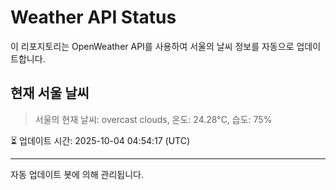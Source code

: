 
# Weather API Status

이 리포지토리는 OpenWeather API를 사용하여 서울의 날씨 정보를 자동으로 업데이트합니다.

## 현재 서울 날씨
> 서울의 현재 날씨: overcast clouds, 온도: 24.28°C, 습도: 75%

⏳ 업데이트 시간: 2025-10-04 04:54:17 (UTC)

---
자동 업데이트 봇에 의해 관리됩니다.
